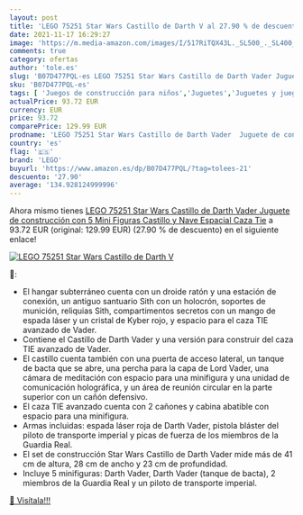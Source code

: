 ```yaml
---
layout: post
title: 'LEGO 75251 Star Wars Castillo de Darth V al 27.90 % de descuento'
date: 2021-11-17 16:29:27
image: 'https://m.media-amazon.com/images/I/517RiTQX43L._SL500_._SL400_.jpg'
comments: true
category: ofertas
author: 'tole.es'
slug: 'B07D477PQL-es LEGO 75251 Star Wars Castillo de Darth Vader Juguete de...'
sku: 'B07D477PQL-es'
tags: [ 'Juegos de construcción para niños','Juguetes','Juguetes y juegos','Sets de construcción','lego', ]
actualPrice: 93.72 EUR
currency: EUR
price: 93.72
comparePrice: 129.99 EUR
prodname: 'LEGO 75251 Star Wars Castillo de Darth Vader  Juguete de construcción con 5 Mini Figuras  Castillo y Nave Espacial Caza Tie'
country: 'es'
flag: '🇪🇸'
brand: 'LEGO'
buyurl: 'https://www.amazon.es/dp/B07D477PQL/?tag=tolees-21'
descuento: '27.90'
average: '134.928124999996'
---
```


Ahora mismo tienes [LEGO 75251 Star Wars Castillo de Darth Vader  Juguete de construcción con 5 Mini Figuras  Castillo y Nave Espacial Caza Tie](https://www.amazon.es/dp/B07D477PQL/?tag=tolees-21) a 93.72 EUR (original: 129.99 EUR) (27.90 %  de descuento) en el siguiente enlace!

[![LEGO 75251 Star Wars Castillo de Darth V](https://m.media-amazon.com/images/I/517RiTQX43L._SL500_._SL400_.jpg)](https://www.amazon.es/dp/B07D477PQL/?tag=tolees-21)

🔎:

- El hangar subterráneo cuenta con un droide ratón y una estación de conexión, un antiguo santuario Sith con un holocrón, soportes de munición, reliquias Sith, compartimentos secretos con un mango de espada láser y un cristal de Kyber rojo, y espacio para el caza TIE avanzado de Vader.
- Contiene el Castillo de Darth Vader y una versión para construir del caza TIE avanzado de Vader.
- El castillo cuenta también con una puerta de acceso lateral, un tanque de bacta que se abre, una percha para la capa de Lord Vader, una cámara de meditación con espacio para una minifigura y una unidad de comunicación holográfica, y un área de reunión circular en la parte superior con un cañón defensivo.
- El caza TIE avanzado cuenta con 2 cañones y cabina abatible con espacio para una minifigura.
- Armas incluidas: espada láser roja de Darth Vader, pistola bláster del piloto de transporte imperial y picas de fuerza de los miembros de la Guardia Real.
- El set de construcción Star Wars Castillo de Darth Vader mide más de 41 cm de altura, 28 cm de ancho y 23 cm de profundidad.
- Incluye 5 minifiguras: Darth Vader, Darth Vader (tanque de bacta), 2 miembros de la Guardia Real y un piloto de transporte imperial.

[🛒 Visítala!!!](https://www.amazon.es/dp/B07D477PQL/?tag=tolees-21)
